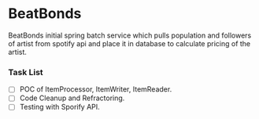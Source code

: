 # BeatBonds
BeatBonds initial spring batch service which pulls population and followers of artist from spotify api and place it in database to calculate pricing of the artist.

### Task List
- [ ] POC of ItemProcessor, ItemWriter, ItemReader.
- [ ] Code Cleanup and Refractoring.
- [ ] Testing with Sporify API.